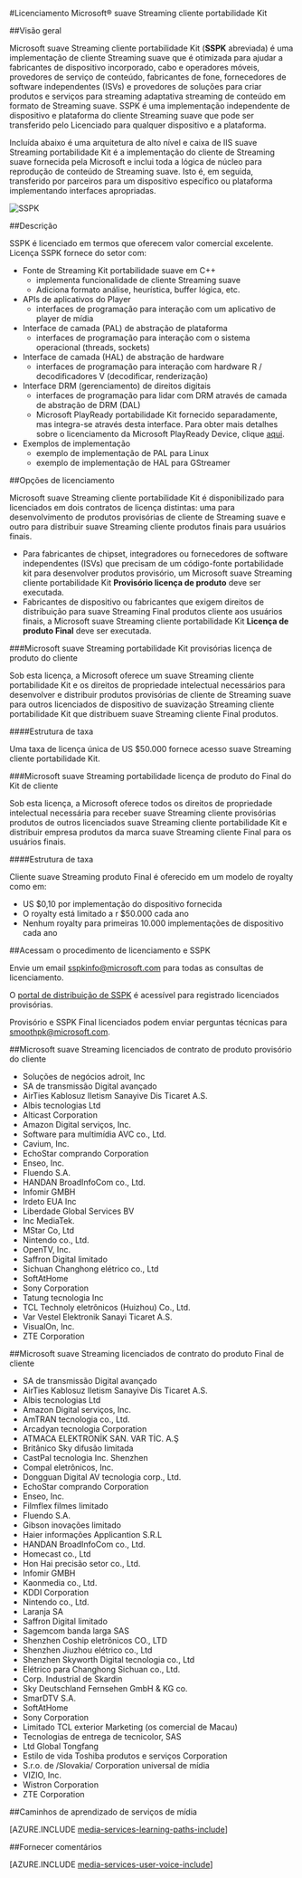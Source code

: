<properties 
    pageTitle="Licenciamento Microsoft® suave Streaming cliente portabilidade Kit" 
    description="Saiba mais sobre como o Microsoft® suave Streaming cliente portabilidade Kit de licenciamento." 
    services="media-services" 
    documentationCenter="" 
    authors="xpouyat,vsood" 
    manager="erikre" 
    editor=""/>

<tags 
    ms.service="media-services" 
    ms.workload="media" 
    ms.tgt_pltfrm="na" 
    ms.devlang="na" 
    ms.topic="article" 
    ms.date="09/06/2016"  
    ms.author="xpouyat"/>

#<a name="licensing-microsoft-smooth-streaming-client-porting-kit"></a>Licenciamento Microsoft® suave Streaming cliente portabilidade Kit

##<a name="overview"></a>Visão geral

Microsoft suave Streaming cliente portabilidade Kit (**SSPK** abreviada) é uma implementação de cliente Streaming suave que é otimizada para ajudar a fabricantes de dispositivo incorporado, cabo e operadores móveis, provedores de serviço de conteúdo, fabricantes de fone, fornecedores de software independentes (ISVs) e provedores de soluções para criar produtos e serviços para streaming adaptativa streaming de conteúdo em formato de Streaming suave. SSPK é uma implementação independente de dispositivo e plataforma do cliente Streaming suave que pode ser transferido pelo Licenciado para qualquer dispositivo e a plataforma. 

Incluída abaixo é uma arquitetura de alto nível e caixa de IIS suave Streaming portabilidade Kit é a implementação do cliente de Streaming suave fornecida pela Microsoft e inclui toda a lógica de núcleo para reprodução de conteúdo de Streaming suave. Isto é, em seguida, transferido por parceiros para um dispositivo específico ou plataforma implementando interfaces apropriadas. 

![SSPK](./media/media-services-sspk/sspk-arch.png)

##<a name="description"></a>Descrição

SSPK é licenciado em termos que oferecem valor comercial excelente. Licença SSPK fornece do setor com:

- Fonte de Streaming Kit portabilidade suave em C++ 
  - implementa funcionalidade de cliente Streaming suave
  - Adiciona formato análise, heurística, buffer lógica, etc.
- APIs de aplicativos do Player 
  - interfaces de programação para interação com um aplicativo de player de mídia
- Interface de camada (PAL) de abstração de plataforma 
  - interfaces de programação para interação com o sistema operacional (threads, sockets)
- Interface de camada (HAL) de abstração de hardware 
  - interfaces de programação para interação com hardware R / decodificadores V (decodificar, renderização)
- Interface DRM (gerenciamento) de direitos digitais 
  - interfaces de programação para lidar com DRM através de camada de abstração de DRM (DAL)
  - Microsoft PlayReady portabilidade Kit fornecido separadamente, mas integra-se através desta interface. Para obter mais detalhes sobre o licenciamento da Microsoft PlayReady Device, clique [aqui](http://www.microsoft.com/playready/licensing/device_technology.mspx#pddipdl).
- Exemplos de implementação 
  - exemplo de implementação de PAL para Linux
  - exemplo de implementação de HAL para GStreamer

##<a name="licensing-options"></a>Opções de licenciamento

Microsoft suave Streaming cliente portabilidade Kit é disponibilizado para licenciados em dois contratos de licença distintas: uma para desenvolvimento de produtos provisórias de cliente de Streaming suave e outro para distribuir suave Streaming cliente produtos finais para usuários finais.
 
- Para fabricantes de chipset, integradores ou fornecedores de software independentes (ISVs) que precisam de um código-fonte portabilidade kit para desenvolver produtos provisório, um Microsoft suave Streaming cliente portabilidade Kit **Provisório licença de produto** deve ser executada.
- Fabricantes de dispositivo ou fabricantes que exigem direitos de distribuição para suave Streaming Final produtos cliente aos usuários finais, a Microsoft suave Streaming cliente portabilidade Kit **Licença de produto Final** deve ser executada.

###<a name="microsoft-smooth-streaming-client-porting-kit-interim-product-license"></a>Microsoft suave Streaming portabilidade Kit provisórias licença de produto do cliente

Sob esta licença, a Microsoft oferece um suave Streaming cliente portabilidade Kit e os direitos de propriedade intelectual necessários para desenvolver e distribuir produtos provisórias de cliente de Streaming suave para outros licenciados de dispositivo de suavização Streaming cliente portabilidade Kit que distribuem suave Streaming cliente Final produtos.

####<a name="fee-structure"></a>Estrutura de taxa

Uma taxa de licença única de US $50.000 fornece acesso suave Streaming cliente portabilidade Kit. 

###<a name="microsoft-smooth-streaming-client-porting-kit-final-product-license"></a>Microsoft suave Streaming portabilidade licença de produto do Final do Kit de cliente

Sob esta licença, a Microsoft oferece todos os direitos de propriedade intelectual necessária para receber suave Streaming cliente provisórias produtos de outros licenciados suave Streaming cliente portabilidade Kit e distribuir empresa produtos da marca suave Streaming cliente Final para os usuários finais.

####<a name="fee-structure"></a>Estrutura de taxa

Cliente suave Streaming produto Final é oferecido em um modelo de royalty como em:

- US $0,10 por implementação do dispositivo fornecida
- O royalty está limitado a r $50.000 cada ano
- Nenhum royalty para primeiras 10.000 implementações de dispositivo cada ano 

##<a name="licensing-procedure-and-sspk-access"></a>Acessam o procedimento de licenciamento e SSPK

Envie um email [sspkinfo@microsoft.com](mailto:sspkinfo@microsoft.com) para todas as consultas de licenciamento.

O [portal de distribuição de SSPK](https://microsoft.sharepoint.com/teams/SSPKDOWNLOAD/) é acessível para registrado licenciados provisórias.

Provisório e SSPK Final licenciados podem enviar perguntas técnicas para [smoothpk@microsoft.com](mailto:smoothpk@microsoft.com).

##<a name="microsoft-smooth-streaming-client-interim-product-agreement-licensees"></a>Microsoft suave Streaming licenciados de contrato de produto provisório do cliente

- Soluções de negócios adroit, Inc
- SA de transmissão Digital avançado
- AirTies Kablosuz Iletism Sanayive Dis Ticaret A.S.
- Albis tecnologias Ltd
- Alticast Corporation
- Amazon Digital serviços, Inc.
- Software para multimídia AVC co., Ltd.
- Cavium, Inc.
- EchoStar comprando Corporation
- Enseo, Inc.
- Fluendo S.A.
- HANDAN BroadInfoCom co., Ltd.
- Infomir GMBH
- Irdeto EUA Inc
- Liberdade Global Services BV
- Inc MediaTek.
- MStar Co, Ltd
- Nintendo co., Ltd.
- OpenTV, Inc.
- Saffron Digital limitado
- Sichuan Changhong elétrico co., Ltd
- SoftAtHome
- Sony Corporation
- Tatung tecnologia Inc
- TCL Technoly eletrônicos (Huizhou) Co., Ltd.
- Var Vestel Elektronik Sanayi Ticaret A.S.
- VisualOn, Inc.
- ZTE Corporation

##<a name="microsoft-smooth-streaming-client-final-product-agreement-licensees"></a>Microsoft suave Streaming licenciados de contrato do produto Final de cliente

- SA de transmissão Digital avançado
- AirTies Kablosuz Iletism Sanayive Dis Ticaret A.S.
- Albis tecnologias Ltd
- Amazon Digital serviços, Inc.
- AmTRAN tecnologia co., Ltd.
- Arcadyan tecnologia Corporation
- ATMACA ELEKTRONİK SAN. VAR TİC. A.Ş
- Britânico Sky difusão limitada
- CastPal tecnologia Inc. Shenzhen
- Compal eletrônicos, Inc.
- Dongguan Digital AV tecnologia corp., Ltd.
- EchoStar comprando Corporation
- Enseo, Inc.
- Filmflex filmes limitado
- Fluendo S.A.
- Gibson inovações limitado
- Haier informações Applicantion S.R.L
- HANDAN BroadInfoCom co., Ltd.
- Homecast co., Ltd
- Hon Hai precisão setor co., Ltd.
- Infomir GMBH
- Kaonmedia co., Ltd.
- KDDI Corporation
- Nintendo co., Ltd.
- Laranja SA
- Saffron Digital limitado
- Sagemcom banda larga SAS
- Shenzhen Coship eletrônicos CO., LTD
- Shenzhen Jiuzhou elétrico co., Ltd
- Shenzhen Skyworth Digital tecnologia co., Ltd
- Elétrico para Changhong Sichuan co., Ltd.
- Corp. Industrial de Skardin
- Sky Deutschland Fernsehen GmbH & KG co.
- SmarDTV S.A.
- SoftAtHome
- Sony Corporation
- Limitado TCL exterior Marketing (os comercial de Macau)
- Tecnologias de entrega de tecnicolor, SAS
- Ltd Global Tongfang
- Estilo de vida Toshiba produtos e serviços Corporation
- S.r.o. de /Slovakia/ Corporation universal de mídia
- VIZIO, Inc.
- Wistron Corporation
- ZTE Corporation

##<a name="media-services-learning-paths"></a>Caminhos de aprendizado de serviços de mídia

[AZURE.INCLUDE [media-services-learning-paths-include](../../includes/media-services-learning-paths-include.md)]

##<a name="provide-feedback"></a>Fornecer comentários

[AZURE.INCLUDE [media-services-user-voice-include](../../includes/media-services-user-voice-include.md)]
